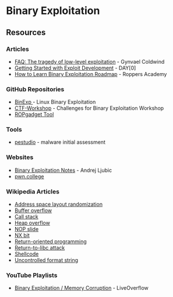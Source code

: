 # Binary Exploitation

## Resources

### Articles

* [FAQ: The tragedy of low-level exploitation](https://gynvael.coldwind.pl/?id=791) - Gynvael Coldwind
* [Getting Started with Exploit Development](https://dayzerosec.com/blog/2021/02/02/getting-started.html) - DAY\[0]
* [How to Learn Binary Exploitation Roadmap](https://www.hoppersroppers.org/roadmap/training/pwning.html) - Roppers Academy

### GitHub Repositories

* [BinExp ](https://github.com/rosehgal/BinExp)- Linux Binary Exploitation
* [CTF-Workshop](https://github.com/kablaa/CTF-Workshop) - Challenges for Binary Exploitation Workshop
* [ROPgadget Tool](https://github.com/JonathanSalwan/ROPgadget)

### Tools

* [pestudio](https://www.winitor.com/) - malware initial assessment

### Websites

* [Binary Exploitation Notes](https://ir0nstone.gitbook.io/notes) - Andrej Ljubic
* [pwn.college](https://pwn.college/)

### Wikipedia Articles

* [Address space layout randomization](https://en.wikipedia.org/wiki/Address_space_layout_randomization)
* [Buffer overflow](https://en.wikipedia.org/wiki/Buffer_overflow)
* [Call stack](https://en.wikipedia.org/wiki/Call_stack)
* [Heap overflow](https://en.wikipedia.org/wiki/Heap_overflow)
* [NOP slide](https://en.wikipedia.org/wiki/NOP_slide)
* [NX bit](https://en.wikipedia.org/wiki/NX_bit)
* [Return-oriented programming](https://en.wikipedia.org/wiki/Return-oriented_programming)
* [Return-to-libc attack](https://en.wikipedia.org/wiki/Return-to-libc_attack)
* [Shellcode](https://en.wikipedia.org/wiki/Shellcode)
* [Uncontrolled format string](https://en.wikipedia.org/wiki/Uncontrolled_format_string)

### YouTube Playlists

* [Binary Exploitation / Memory Corruption](https://www.youtube.com/playlist?list=PLhixgUqwRTjxglIswKp9mpkfPNfHkzyeN) - LiveOverflow
